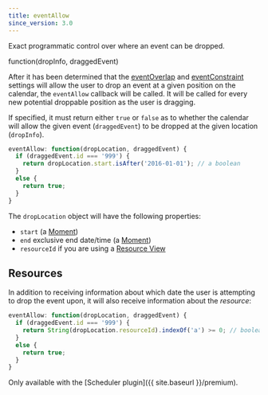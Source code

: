 ```yaml
---
title: eventAllow
since_version: 3.0
---
```


Exact programmatic control over where an event can be dropped.

<div class='spec' markdown='1'>
function(dropInfo, draggedEvent)
</div>

After it has been determined that the [eventOverlap](eventOverlap) and [eventConstraint](eventConstraint) settings will allow the user to drop an event at a given position on the calendar, the `eventAllow` callback will be called. It will be called for every new potential droppable position as the user is dragging.

If specified, it must return either `true` or `false` as to whether the calendar will allow the given event (`draggedEvent`) to be dropped at the given location (`dropInfo`).

```js
eventAllow: function(dropLocation, draggedEvent) {
  if (draggedEvent.id === '999') {
    return dropLocation.start.isAfter('2016-01-01'); // a boolean
  }
  else {
    return true;
  }
}
```

The `dropLocation` object will have the following properties:

- `start` (a [Moment](moment))
- `end` exclusive end date/time (a [Moment](moment))
- `resourceId` if you are using a [Resource View](scheduler)


## Resources

In addition to receiving information about which date the user is attempting to drop the event upon, it will also receive information about the *resource*:

```js
eventAllow: function(dropLocation, draggedEvent) {
  if (draggedEvent.id === '999') {
    return String(dropLocation.resourceId).indexOf('a') >= 0; // boolean
  }
  else {
    return true;
  }
}
```

Only available with the [Scheduler plugin]({{ site.baseurl }}/premium).
